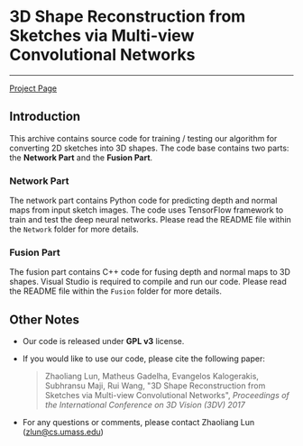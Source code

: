 # 3D Shape Reconstruction from Sketches via Multi-view Convolutional Networks

----------

[Project Page](http://people.cs.umass.edu/~zlun/papers/SketchModeling/)

## Introduction

This archive contains source code for training / testing our algorithm for converting 2D sketches into 3D shapes. The code base contains two parts: the **Network Part** and the **Fusion Part**.

### Network Part

The network part contains Python code for predicting depth and normal maps from input sketch images. The code uses TensorFlow framework to train and test the deep neural networks. Please read the README file within the `Network` folder for more details.

### Fusion Part

The fusion part contains C++ code for fusing depth and normal maps to 3D shapes. Visual Studio is required to compile and run our code. Please read the README file within the `Fusion` folder for more details.

## Other Notes

- Our code is released under **GPL v3** license.
- If you would like to use our code, please cite the following paper:

	> Zhaoliang Lun, Matheus Gadelha, Evangelos Kalogerakis, Subhransu Maji, Rui Wang,
	"3D Shape Reconstruction from Sketches via Multi-view Convolutional Networks",
	*Proceedings of the International Conference on 3D Vision (3DV) 2017*

- For any questions or comments, please contact Zhaoliang Lun ([zlun@cs.umass.edu](mailto:zlun@cs.umass.edu))